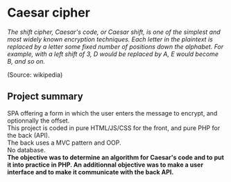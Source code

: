 Caesar cipher
===
<i>The shift cipher, Caesar's code, or Caesar shift, is one of the simplest and most widely known encryption techniques. Each letter in the plaintext is replaced by a letter some fixed number of positions down the alphabet. For example, with a left shift of 3, D would be replaced by A, E would become B, and so on. </i>

(Source: wikipedia)

Project summary
---
SPA offering a form in which the user enters the message to encrypt, and optionnally the offset.<br>
This project is coded in pure HTML/JS/CSS for the front, and pure PHP for the back (API).<br>
The back uses a MVC pattern and OOP.<br>
No database.<br>
<b>The objective was to determine an algorithm for Caesar's code and to put it into practice in PHP. An additionnal objective was to make a user interface and to make it communicate with the back API.</b>